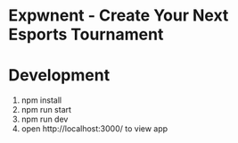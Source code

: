 # Expwnent - Create Your Next Esports Tournament

# Development
  1. npm install
  2. npm run start
  3. npm run dev
  3. open http://localhost:3000/ to view app
